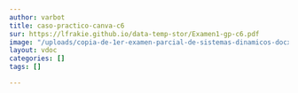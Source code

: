 ```yaml
---
author: varbot
title: caso-practico-canva-c6
sur: https://lfrakie.github.io/data-temp-stor/Examen1-gp-c6.pdf
image: "/uploads/copia-de-1er-examen-parcial-de-sistemas-dinamicos-docx-documentos-de-google-google-chrome.jpg"
layout: vdoc
categories: []
tags: []

---
```

